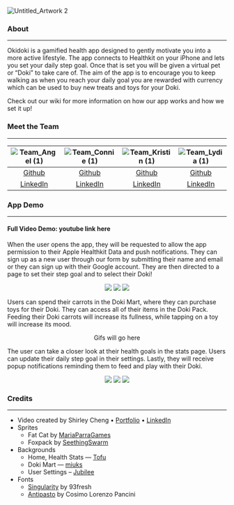 ![Untitled_Artwork 2](https://user-images.githubusercontent.com/46302411/179603767-d2abeac6-b01e-482b-8e5d-7d1c2597a585.png)

### About
------

Okidoki is a gamified health app designed to gently motivate you into a more active lifestyle. The app connects to Healthkit on your iPhone and lets you set your daily step goal. Once that is set you will be given a virtual pet or “Doki” to take care of. The aim of the app is to encourage you to keep walking as when you reach your daily goal you are rewarded with currency which can be used to buy new treats and toys for your Doki. 

Check out our wiki for more information on how our app works and how we set it up!

### Meet the Team
------
![Team_Angel (1)](https://user-images.githubusercontent.com/101146704/179840255-6980561d-0435-4ee7-9d70-d2dacb5a97d9.png)  | ![Team_Connie (1)](https://user-images.githubusercontent.com/101146704/179840276-df1dd862-407d-427e-8a2b-88c3da701bcb.png) | ![Team_Kristin (1)](https://user-images.githubusercontent.com/101146704/179840287-e3585a2f-398d-4bb8-a660-08675df1e18d.png)  | ![Team_Lydia (1)](https://user-images.githubusercontent.com/101146704/179840299-91379a54-aeee-405e-93c5-7e16aae9d2a4.png) |
|     :---:     |     :---:     |     :---:     |     :---:     |
| [Github](https://github.com/angely119)  | [Github](https://github.com/Conniec321)  | [Github](https://github.com/kristinlam)  | [Github](https://github.com/lydiakwa)  |
| [LinkedIn](https://www.linkedin.com/in/angel-yang-pharmd/)  | [LinkedIn](https://www.linkedin.com/in/conniekaichan/)  | [LinkedIn](https://www.linkedin.com/in/kristin-lam/)  | [LinkedIn](https://www.linkedin.com/in/lydia-kwa/)

### App Demo
------
#### Full Video Demo: youtube link here

When the user opens the app, they will be requested to allow the app permission to their Apple Healthkit Data and push notifications. They can sign up as a new user through our form by submitting their name and email or they can sign up with their Google account. They are then directed to a page to set their step goal and to select their Doki!

<p align="center">
<img src="https://media.giphy.com/media/eDSEThmrhVSg7tueam/giphy.gif" />
<img src="https://media.giphy.com/media/areJPpYHgv2W77TXKL/giphy.gif" />
<img src="https://media.giphy.com/media/nuTWTnr7MQSDtylhEp/giphy.gif" />
</p>

Users can spend their carrots in the Doki Mart, where they can purchase toys for their Doki. They can access all of their items in the Doki Pack. Feeding their Doki carrots will increase its fullness, while tapping on a toy will increase its mood.
<p align="center">Gifs will go here</p>


The user can take a closer look at their health goals in the stats page. Users can update their daily step goal in their settings. Lastly, they will receive popup notifications reminding them to feed and play with their Doki. 


<p align="center">
      <img src="https://media.giphy.com/media/0dOuXZJLrcg84JTHZ9/giphy.gif" />          
      <img src="https://media.giphy.com/media/7jiyuwTR37FaNw1hLN/giphy.gif" />         
      <img src="https://media.giphy.com/media/GjpdcCUga7V56q8NOe/giphy.gif" />
</p>


### Credits
------
* Video created by Shirley Cheng • [Portfolio](https://www.shirleycheng.work/) • [LinkedIn](https://www.linkedin.com/in/shirleyness/)
* Sprites
  * Fat Cat by [MariaParraGames](https://mariaparragames.itch.io/)
  * Foxpack by [SeethingSwarm](https://seethingswarm.itch.io/)
* Backgrounds
  * Home, Health Stats — [Tofu](https://twitter.com/TofuPixel)
  * Doki Mart — [miuks](https://twitter.com/sheepscreed)
  * User Settings – [Jubilee](https://twitter.com/16pxl)
* Fonts
  * [Singularity](https://www.dafont.com/FR/singularity-2.font) by 93fresh
  * [Antipasto](https://www.dafont.com/antipasto.font) by Cosimo Lorenzo Pancini
